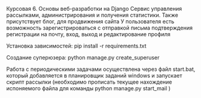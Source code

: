 Курсовая 6. Основы веб-разработки на Django
Сервис управления рассылками, администрирования и получения статистики.
Также присутствует блог, для продвижения сайта
У пользователя есть возможность зарегистрироваться с отправкой письма 
подтверждения регистрации на почту, вход, выход и редактирование профиля

Установка зависимостей:  pip install -r requirements.txt

Создание суперюзера: python manage.py create_superuser

Работа с периодическими задачами осуществлена через файл start.bat, 
который добавляется в планировщик заданий windows и запускает скрипт рассылки (необходимо прописать текущее нахождение 
испоняемого файла для команды python manage.py start_mail )
